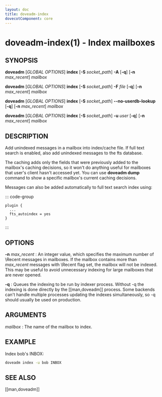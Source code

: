 ```yaml
---
layout: doc
title: doveadm-index
dovecotComponent: core
---
```


# doveadm-index(1) - Index mailboxes

## SYNOPSIS

**doveadm** [*GLOBAL OPTIONS*] **index**
  [**-S** *socket_path*]
  **-A**
  [**-q**]
  [**-n** *max_recent*]
  *mailbox*

**doveadm** [*GLOBAL OPTIONS*] **index**
  [**-S** *socket_path*]
  **-F** *file*
  [**-q**]
  [**-n** *max_recent*]
  *mailbox*

**doveadm** [*GLOBAL OPTIONS*] **index**
  [**-S** *socket_path*]
  **\-\-no-userdb-lookup**
  [**-q**]
  [**-n** *max_recent*]
  *mailbox*

**doveadm** [*GLOBAL OPTIONS*] **index**
  [**-S** *socket_path*]
  **-u** *user*
  [**-q**]
  [**-n** *max_recent*]
  *mailbox*

## DESCRIPTION

Add unindexed messages in a mailbox into index/cache file. If full text
search is enabled, also add unindexed messages to the fts database.

The caching adds only the fields that were previously added to the
mailbox's caching decisions, so it won't do anything useful for
mailboxes that user's client hasn't accessed yet. You can use **doveadm
dump** command to show a specific mailbox's current caching decisions.

Messages can also be added automatically to full text search index
using:

::: code-group
```[/etc/dovecot/conf.d/90-plugin.conf]
plugin {
  ...
  fts_autoindex = yes
}
```
:::

<!-- @include: include/global-options.inc -->

## OPTIONS

<!-- @include: include/option-A.inc -->

<!-- @include: include/option-F-file.inc -->

**-n** *max_recent*
:   An integer value, which specifies the maximum number of \\Recent
    messages in mailboxes. If the mailbox contains more than *max_recent*
    messages with \\Recent flag set, the mailbox will not be indexed.
    This may be useful to avoid unnecessary indexing for large mailboxes
    that are never opened.

<!-- @include: include/option-no-userdb-lookup.inc -->

**-q**
:   Queues the indexing to be run by indexer process. Without -q the
    indexing is done directly by the [[man,doveadm]] process. Some
    backends can't handle multiple processes updating the indexes
    simultaneously, so -q should usually be used on production.

<!-- @include: include/option-S-socket.inc -->

<!-- @include: include/option-u-user.inc -->

## ARGUMENTS

*mailbox*
:   The name of the mailbox to index.

## EXAMPLE

Index bob's INBOX:

```sh
doveadm index -u bob INBOX
```

<!-- @include: include/reporting-bugs.inc -->

## SEE ALSO

[[man,doveadm]]
